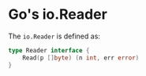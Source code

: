 # Go's io.Reader

The `io.Reader` is defined as:

```go
type Reader interface {
	Read(p []byte) (n int, err error)
}
```
